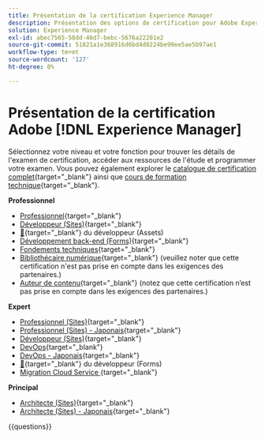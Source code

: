 ```yaml
---
title: Présentation de la certification Experience Manager
description: Présentation des options de certification pour Adobe Experience Manager
solution: Experience Manager
exl-id: abec7565-58dd-46d7-bebc-5676a22201e2
source-git-commit: 51821a1e368916d6bd4d0224be99ee5ae5b97ae1
workflow-type: tm+mt
source-wordcount: '127'
ht-degree: 0%

---
```


# Présentation de la certification Adobe [!DNL Experience Manager]

Sélectionnez votre niveau et votre fonction pour trouver les détails de l&#39;examen de certification, accéder aux ressources de l&#39;étude et programmer votre examen. Vous pouvez également explorer le [catalogue de certification complet](https://certification.adobe.com/certifications){target="_blank"} ainsi que [cours de formation technique](https://certification.adobe.com/courses/?/courses){target="_blank"}.

**Professionnel**

* [Professionnel](https://certification.adobe.com/certification/experience-manager-business-practitioner-professional){target="_blank"} <!--AD0-E126-->
* [Développeur (Sites)](https://certification.adobe.com/certification/sites-developer-professional-v2){target="_blank"} <!--AD0-E128-->
* [&#128279;](https://certification.adobe.com/certification/assets-developer-professional){target="_blank"} du développeur (Assets)<!--AD0-E129-->
* [Développement back-end (Forms)](https://certification.adobe.com/certification/backend-developer-professional){target="_blank"} <!--AD0-E127-->
* [Fondements techniques](https://certification.adobe.com/certification/technical-foundations-professional){target="_blank"} <!--AD0-E132-->
* [Bibliothécaire numérique](https://certification.adobe.com/certification/digital-librarian-professional){target="_blank"} (veuillez noter que cette certification n&#39;est pas prise en compte dans les exigences des partenaires.) <!--AD0-E143-->
* [Auteur de contenu](https://certification.adobe.com/certification/sites-content-author-professional){target="_blank"} (notez que cette certification n’est pas prise en compte dans les exigences des partenaires.) <!--AD0-E144-->

**Expert**

* [Professionnel (Sites)](https://certification.adobe.com/certification/sites-business-practitioner-expert){target="_blank"} <!--AD0-E121-->
* [Professionnel (Sites) - Japonais](https://certification.adobe.com/certification/sites-business-practitioner-expert){target="_blank"} <!--AD0-E121-J-->
* [Développeur (Sites)](https://certification.adobe.com/certification/sites-developer-expert-v2){target="_blank"} <!--AD0-E137-->
* [DevOps](https://certification.adobe.com/certification/aem-devops-engineer-expert){target="_blank"} <!--AD0-E124-->
* [DevOps - Japonais](https://certification.adobe.com/certification/aem-devops-engineer-expert){target="_blank"} <!--AD0-E124-J-->
* [&#128279;](https://certification.adobe.com/certification/aem-forms-developer-expert){target="_blank"} du développeur (Forms)<!--AD0-E125-->
* [Migration Cloud Service ](https://certification.adobe.com/certification/cloud-service-migration-expert){target="_blank"} <!--AD0-E136-->

**Principal**

* [Architecte (Sites)](https://certification.adobe.com/certification/sites-architect-master){target="_blank"} <!--AD0-E117-->
* [Architecte (Sites) - Japonais](https://certification.adobe.com/certification/sites-architect-master){target="_blank"} <!--AD0-E117-J-->

{{questions}}

